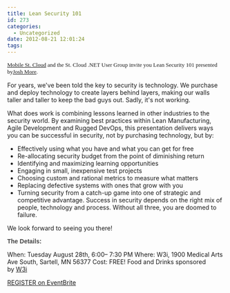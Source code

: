 ```yaml
---
title: Lean Security 101
id: 273
categories:
  - Uncategorized
date: 2012-08-21 12:01:24
tags:
---
```


<span style="font-family: georgia, palatino; font-size: small;">[Mobile St. Cloud](http://www.mobilestcloud.com/) and the St. Cloud .NET User Group invite you Lean Security 101 presented by[Josh More](http://www.starmind.org/). </span>

For years, we've been told the key to security is technology. We purchase and deploy technology to create layers behind layers, making our walls taller and taller to keep the bad guys out. Sadly, it's not working.

What does work is combining lessons learned in other industries to the security world. By examining best practices within Lean Manufacturing, Agile Development and Rugged DevOps, this presentation delivers ways you can be successful in security, not by purchasing technology, but by:

*   Effectively using what you have and what you can get for free
*   Re-allocating security budget from the point of diminishing return
*   Identifying and maximizing learning opportunities
*   Engaging in small, inexpensive test projects
*   Choosing custom and rational metrics to measure what matters
*   Replacing defective systems with ones that grow with you
*   Turning security from a catch-up game into one of strategic and competitive advantage.
Success in security depends on the right mix of people, technology and process. Without all three, you are doomed to failure.

We look forward to seeing you there!

**<span style="color: #444444; font-family: 'Lucida Grande', Verdana, Arial, sans-serif;">The Details:</span>**

When: Tuesday August 28th, 6:00– 7:30 PM
Where: W3i, 1900 Medical Arts Ave South, Sartell, MN 56377
Cost: FREE!
Food and Drinks sponsored by [W3i](http://www.w3i.com/)

[REGISTER on EventBrite](http://www.eventbrite.com/event/4176108854 "Register")